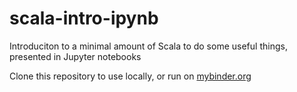 # scala-intro-ipynb

Introduciton to a minimal amount of Scala to do some useful things, presented in Jupyter notebooks

 Clone this repository to use locally, or run on [mybinder.org](https://mybinder.org/v2/gh/neelsmith/scala-intro-ipynb/master)
